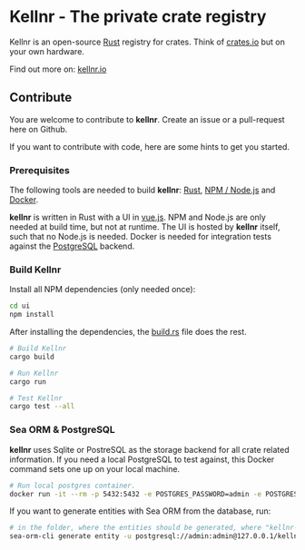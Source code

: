 # Kellnr - The private crate registry

Kellnr is an open-source [Rust](https://www.rust-lang.org) registry for crates. Think of [crates.io](https://crates.io) but on your own hardware.

Find out more on: [kellnr.io](https://kellnr.io)

## Contribute

You are welcome to contribute to **kellnr**. Create an issue or a pull-request here on Github.

If you want to contribute with code, here are some hints to get you started.

### Prerequisites

The following tools are needed to build **kellnr**: [Rust](https://www.rust-lang.org/tools/install), [NPM / Node.js](https://docs.npmjs.com/downloading-and-installing-node-js-and-npm) and [Docker](https://docs.docker.com/get-docker/).

**kellnr** is written in Rust with a UI in [vue.js](https://vuejs.org). NPM and Node.js are only needed at build time, but not at runtime. The UI is hosted by **kellnr** itself, such that no Node.js is needed. Docker is needed for integration tests against the [PostgreSQL](https://www.postgresql.org) backend.

### Build Kellnr

Install all NPM dependencies (only needed once):

```bash
cd ui
npm install
```

After installing the dependencies, the [build.rs](./build.rs) file does the rest.

```bash
# Build Kellnr
cargo build

# Run Kellnr
cargo run

# Test Kellnr
cargo test --all
```

### Sea ORM & PostgreSQL

**kellnr** uses Sqlite or PostreSQL as the storage backend for all crate related information. If you need a local PostgreSQL to test against, this Docker command sets one up on your local machine.

```bash
# Run local postgres container.
docker run -it --rm -p 5432:5432 -e POSTGRES_PASSWORD=admin -e POSTGRES_USER=admin postgres
```

If you want to generate entities with Sea ORM from the database, run:

```bash
# in the folder, where the entities should be generated, where "kellnr-db" is the database name.
sea-orm-cli generate entity -u postgresql://admin:admin@127.0.0.1/kellnr-db
```
